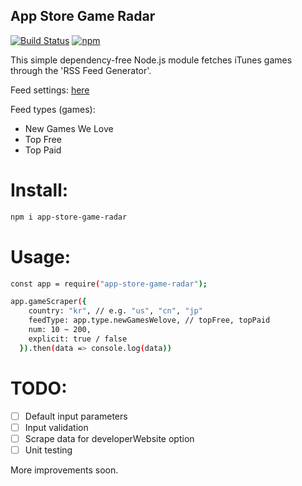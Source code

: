 ## App Store Game Radar
[![Build Status](https://travis-ci.org/grashupfer99/app-store-game-radar.svg?branch=master)](https://travis-ci.org/grashupfer99/app-store-game-radar)
[![npm](https://img.shields.io/npm/v/app-store-game-radar.svg)](https://www.npmjs.com/package/app-store-game-radar)

This simple dependency-free Node.js module fetches iTunes games through the 'RSS Feed Generator'. 

Feed settings: [here][feedSettings]

Feed types (games):
- New Games We Love
- Top Free
- Top Paid

# Install:
```sh
npm i app-store-game-radar
```

# Usage:
```sh
const app = require("app-store-game-radar");

app.gameScraper({
    country: "kr", // e.g. "us", "cn", "jp"
    feedType: app.type.newGamesWelove, // topFree, topPaid
    num: 10 ~ 200,
    explicit: true / false
  }).then(data => console.log(data))
```

# TODO:

* [ ] Default input parameters 
* [ ] Input validation
* [ ] Scrape data for developerWebsite option
* [ ] Unit testing

More improvements soon.

[feedSettings]: <http://rss.itunes.apple.com/en-us>